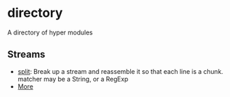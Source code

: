 # directory
A directory of hyper modules


## Streams

- [split](https://github.com/dominictarr/split): Break up a stream and reassemble it so that each line is a chunk. matcher may be a String, or a RegExp
- [More](https://github.com/sindresorhus/awesome-nodejs#streams)
